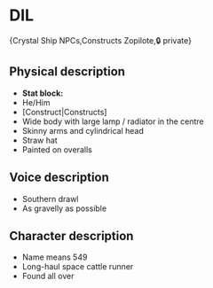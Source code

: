 # DIL

{Crystal Ship NPCs,Constructs Zopilote,🔒 private}

## **Physical description**
- **Stat block:** 
- He/Him
- [Construct|Constructs]
- Wide body with large lamp / radiator in the centre
- Skinny arms and cylindrical head
- Straw hat
- Painted on overalls

## **Voice description**
- Southern drawl
- As gravelly as possible

## **Character description**
- Name means 549
- Long-haul space cattle runner
- Found all over
